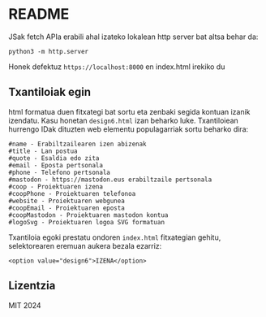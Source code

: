 # README

JSak fetch APIa erabili ahal izateko lokalean http server bat altsa behar da:

```
python3 -m http.server
```

Honek defektuz `https://localhost:8000` en index.html irekiko du

## Txantiloiak egin

html formatua duen fitxategi bat sortu eta zenbaki segida kontuan izanik izendatu. Kasu honetan `design6.html` izan beharko luke.
Txantiloiean hurrengo IDak dituzten web elementu populagarriak sortu beharko dira:

```
#name - Erabiltzailearen izen abizenak
#title - Lan postua
#quote - Esaldia edo zita
#email - Eposta pertsonala
#phone - Telefono pertsonala
#mastodon - https://mastodon.eus erabiltzaile pertsonala
#coop - Proiektuaren izena
#coopPhone - Proiektuaren telefonoa
#website - Proiektuaren webgunea
#coopEmail - Proiektuaren eposta
#coopMastodon - Proiektuaren mastodon kontua
#logoSvg - Proiektuaren logoa SVG formatuan
```

Txantiloia egoki prestatu ondoren `index.html` fitxategian gehitu, selektorearen eremuan aukera bezala ezarriz:

```
<option value="design6">IZENA</option>
```

## Lizentzia

MIT 2024
